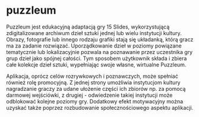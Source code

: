 # puzzleum
Puzzleum jest edukacyjną adaptacją gry 15 Slides, wykorzystującą zdigitalizowane archiwum dzieł sztuki jednej lub wielu instytucji kultury. Obrazy, fotografie lub innego rodzaju grafiki stają się układanką, którą gracz ma za zadanie rozwiązać. Uporządkowanie dzieł w poziomy powiązane tematycznie lub lokalizacyjnie pozwala na poznawanie przez uczestnika gry grup dzieł jako spójnej całości. Tym sposobem użytkownik składa i zbiera całe kolekcje dzieł sztuki, wypełniając swoje własne, wirtualne Puzzleum.

Aplikacja, oprócz celów rozrywkowych i poznawczych, może spełniać również rolę promocyjną. Z jednej strony umożliwia instytucjom kultury nagradzanie graczy za udane ułożenie części ich zbiorów np. za pomocą darmowej wejściówki, z drugiej - odwiedzenie takiej instytucji może odblokować kolejne poziomy gry. Dodatkowy efekt motywacyjny można uzyskać także poprzez rozbudowanie społecznościowego aspektu aplikacji.

